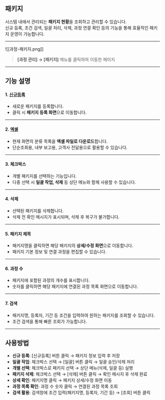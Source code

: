 ## 패키지  

시스템 내에서 관리되는 **패키지 현황**을 조회하고 관리할 수 있습니다.  
신규 등록, 조건 검색, 일괄 처리, 삭제, 과정 연결 확인 등의 기능을 통해 효율적인 패키지 운영이 가능합니다.  

***  
![[과정-패키지.png]] 

> **[과정 관리] → [패키지]** 메뉴를 클릭하여 이동한 페이지  
> 
***
## 기능 설명  

#### 1. [신규등록](패키지등록.md)  
- 새로운 패키지를 등록합니다.  
- 클릭 시 **패키지 등록 화면**으로 이동합니다.  

***  
#### 2. [엑셀](엑셀.md)  
- 현재 화면의 분류 목록을 **엑셀 파일로 다운로드**합니다.  
- 단순조회용, 내부 보고용, 고객사 전달용으로 활용할 수 있습니다.  

***  
#### 3. 체크박스  
- 개별 패키지를 선택하는 기능입니다.  
- 다중 선택 시 **일괄 작업, 삭제** 등 상단 메뉴와 함께 사용할 수 있습니다.  

***  
#### 4. 삭제  
- 선택된 패키지를 삭제합니다.  
- 삭제 전 확인 메시지가 표시되며, 삭제 후 복구가 불가합니다.  

***  
#### 5. 패키지 제목  
- 패키지명을 클릭하면 해당 패키지의 **상세/수정 화면**으로 이동합니다.  
- 패키지 기본 정보 및 연결 과정을 편집할 수 있습니다.  

***  
#### 6. 과정 수  
- 패키지에 포함된 과정의 개수를 표시합니다.  
- 숫자를 클릭하면 해당 패키지에 연결된 과정 목록 화면으로 이동합니다.  

***  
#### 7. 검색  
- 패키지명, 등록자, 기간 등 조건을 입력하여 원하는 패키지를 조회할 수 있습니다.  
- 조건 검색을 통해 빠른 조회가 가능합니다.  

***  

## 사용방법  
- **신규 등록**: [신규등록] 버튼 클릭 → 패키지 정보 입력 후 저장  
- **일괄 작업**: 체크박스 선택 → [일괄] 버튼 클릭 → 일괄 승인/삭제 처리  
- **개별 선택**: 체크박스로 패키지 선택 → 상단 메뉴(삭제, 일괄 등) 실행  
- **패키지 삭제**: 체크박스 선택 → [삭제] 버튼 클릭 → 확인 메시지 후 삭제 완료  
- **상세 확인**: 패키지명 클릭 → 패키지 상세/수정 화면 이동  
- **과정 목록 확인**: 과정 수 숫자 클릭 → 연결된 과정 목록 조회  
- **검색 활용**: 검색창에 조건 입력(패키지명, 등록자, 기간 등) → [조회] 버튼 클릭  
